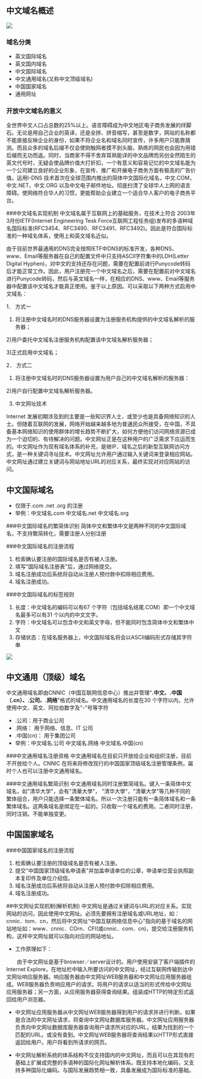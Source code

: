 ## 中文域名概述 #
![](http://i.imgur.com/sefigzM.png)
### 域名分类 ##
- 英文国际域名
- 英文国内域名
- 中文国际域名
- 中文通用域名(又称中文顶级域名)
- 中国国家域名
- 通用网址


### 开放中文域名的意义 ##
    
全世界中文人口占总数的25%以上。语言障碍成为中文地区电子商务发展的绊脚石。无论是用自己企业的英译，还是全拼、拼音缩写，甚至是数字，网站的名称都不能直接反映企业的身份，如果不将企业名和域名同时宣传，许多用户只能靠猜测。而且众多的域名后缀不仅会使刚触网者摸不到头脑，熟练的网民也会因为用错后缀而无功而返。同时，当商家不得不舍弃耳熟能详的中文品牌而另创全然陌生的英文代号时，无疑会使品牌价值大打折扣，一个有意义和容易记忆的中文域名能为一个公司建立良好的企业形象，在宣传、推广和开展电子商务方面有极高的广告价值。运用I-DNS 技术首次在全球范围内推出的简体中文国际化域名，中文.COM，中文.NET，中文.ORG 以及中文电子邮件地址。彻底扫清了全球华人上网的语言障碍。使网络符合华人的习惯，更能帮助企业建立一个适合华人客户的电子商务平台。

###中文域名实现机制
中文域名属于互联网上的基础服务，在技术上符合 2003年3月份IETF(Internet Engineering Tesk Force互联网工程任务组)发布的多语种域名国际标准(RFC3454、RFC3490、RFC3491、RFC3492)。因此是符合国际标准的一种域名体系，使用上和英文域名近似。

由于目前世界最通用的DNS完全按照IETF中DNS的标准开发，各种DNS、 www、Email等服务器在自己的配置文件中只支持ASCll字符集中的LDH(Letter Digital Hyphen)，对中文的支持还存在问题，需要在配置前进行Punycode转码后才能正常工作。因此，用户注册完一个中文域名之后，需要在配置前对中文域名进行Punycode转码，然后与英文域名一样，在相应的DNS、www、Email等服务器中配置该中文域名才能真正使用。鉴于以上原因。可以采取以下两种方式启用中文域名：

1． 方式一

1) 将注册中文域名时的DNS服务器设置为注册服务机构提供的中文域名解析的服务器；

2)用户委托中文域名注册服务机构配置该中文域名解析服务器；

3)正式启用中文域名；

2． 方式二

1) 将注册中文域名时的DNS服务器设置为用户自己的中文域名解析的服务器：

2)用户自行配置中文域名解析服务器。

3) 中文网址技术

Internet 发展初期涉及到的主要是一些知识界人士，或至少也是具备网络知识的人士。但随着互联网的发展，网络开始越来越多地为普通民众所接受，在中国，不具备基本网络知识的使用群体的增长趋势不断扩大，如何方便他们访问网络资源已成为一个迫切的、有待解决的问题。中文网址正是在这种用户的广泛需求下应运而生的。中文网址作为现有域名体系的补充，是继IP、域名之后的新型互联网访问方式，是一种关键词寻址技术。中文网址允许用户通过输入关键词来登录相应网站。中文网址通过建立关键词与网站地址URL的对应关系，最终实现对对应网站的访问。


## 中文国际域名 ##
- 仅限于.com .net .org 的注册
- 举例：中文域名.com  中文域名.net  中文域名.org


###中文国际域名的繁简体识别
简体中文和繁体中文是两种不同的中文国际域名，不支持繁简转化，需要注册人分别注册

###中文国际域名的注册流程
1. 检索确认要注册的国际域名是否有被人注册。
2. 填写"国际域名注册表"后，通过网络提交。
3. 域名注册成功后系统将自动从注册人预付款中扣除相应费用。
4. 域名注册成功。



###中文国际域名的标签规则
1. 长度：中文域名的编码可以有67 个字符（包括域名结尾.COM）即一个中文域名最多可以有31 个以内的中文文字。
1. 字符：中文域名可以包含中文和英文字母，但不能同时包含简体中文和繁体中文
1. 存储状态：在域名服务器上，中文国际域名将会以ASCII编码形式存储其字符串

![](http://i.imgur.com/nU5b6zF.jpg)
## 中文通用（顶级）域名 ##
中文通用域名即由CNNIC（中国互联网信息中心）推出并管理"**.中文、.中国（.cn）、.公司、.网络**"格式的域名。中文通用域名的长度在30 个字符以内，允许使用中文、英文、阿拉伯数字及"-"号等字符


- .公司：用于商业公司
- .网络： 用于网络、信息、IT 公司
- .中国(cn)： 用于集团公司
- 举例：中文域名.公司  中文域名.网络  中文域名.中国(cn)


###中文通用域名注册资格
中文通用域名在目前只开放给企业和组织注册，目前不开放给个人。CNNIC 在将来将修改现行的中国国家顶级域名注册管理条例，届时个人也可以注册中文通用域名。

###中文通用域名繁简识别
中文通用域名同时注册繁简域名。键入一条简体中文域名，如"清华大学"，会有"清華大學"， "清华大學"，"清華大学"等几种不同的繁体组合，用户只能选择一条繁体域名。所以一次注册只能有一条简体域名和一条繁体域名。这两条域名是绑定在一起的。只收取一个域名的费用。二者同时注册，同时注销。不能单独变更。


## 中国国家域名 ##
###中国国家域名的注册流程
1. 检索确认要注册的顶级域名是否有被人注册。
2. 提交"中国国家顶级域名申请表"并加盖申请单位的公章，申请单位营业执照副本复印件及单位介绍信。
3. 域名注册成功后系统将自动从注册人预付款中扣除相应费用。
4. 域名注册成功。




##中文网址实现机制(解析机制)
中文网址是通过关键词与URL的对应关系。实现网站的访问，因此使用中文网址。必须先要拥有注册域名或URL地址，如：cnnic．tom．cn，然后将中文网址“中国互联网络信息中心”指向的基于域名的网站地址如：www．cnnic．COrn．CFI(或cnnic．com．cn)，提交给注册服务机构，这样中文网址就可以指向对应的网站地址。

- 工作原理如下：

　　由于中文网址是基于browser／server设计的。用户使用安装了客户端插件的Internet Explore，在地址栏中输入所要访问的中文网址，经过互联网传输到达中文网址响应服务器。响应服务器由中文网址WEB服务器和中文网址应用服务器组成。WEB服务器负责响应用户的请求。将用户的请求以适当的形式传给中文网址应用服务器；另一方面，从应用服务器获得查询结果。组装成HTTP的特定形式返回给用户浏览器。

- 中文网址应用服务器从中文网址WEB服务器得到用户的请求并进行判断。如果是合法的中文网址请求，将查询中文网址数据库服务器。中文网址应用服务器负责向中文网址数据库服务器查询用户请求所对应的URL，结果为找到的一个匹配的URL。或没有查到。中文网址WEB服务器将查询结果以HTTP形式直接返回给用户。用户将看到所请求的网页。

- 中文网址解析系统的体系结构不仅支持国内的中文网址，而且可以在其现有的基础上扩展成完整的多语种的国际化网址解析体系。既支持本地化编码，又支持多种国际化编码。与国际发展趋势相一致，具备发展成为国际标准的基础。









